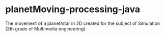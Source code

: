 # planetMoving-processing-java
 The movement of a planet/star in 2D created for the subject of Simulation (3th grade of Multimedia engineering)
